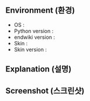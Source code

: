 ## Environment (환경)
* OS :
* Python version :
* endwiki version :
* Skin : 
* Skin version : 

<!-- 무언가 작동 안할 때는 캐시 초기화를 먼저 해보세요. -->
<!-- Try initializing the cache first when something isn't working. -->

## Explanation (설명)

## Screenshot (스크린샷)
